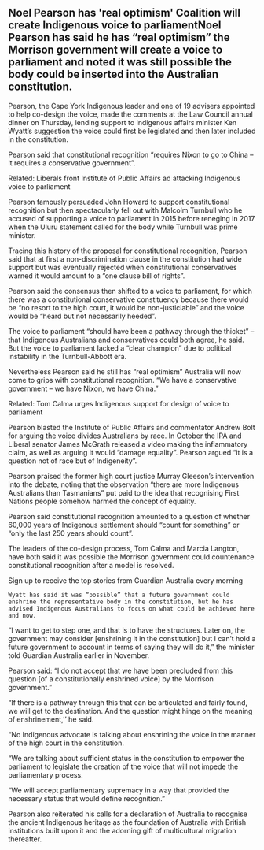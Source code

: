 ## Noel Pearson has 'real optimism' Coalition will create Indigenous voice to parliamentNoel Pearson has said he has “real optimism” the Morrison government will create a voice to parliament and noted it was still possible the body could be inserted into the Australian constitution.

 Pearson, the Cape York Indigenous leader and one of 19 advisers appointed to help co-design the voice, made the comments at the Law Council annual dinner on Thursday, lending support to Indigenous affairs minister Ken Wyatt’s suggestion the voice could first be legislated and then later included in the constitution.

 Pearson said that constitutional recognition “requires Nixon to go to China – it requires a conservative government”.

   Related: Liberals front Institute of Public Affairs ad attacking Indigenous voice to parliament 

  Pearson famously persuaded John Howard to support constitutional recognition but then spectacularly fell out with Malcolm Turnbull who he accused of supporting a voice to parliament in 2015 before reneging in 2017 when the Uluru statement called for the body while Turnbull was prime minister.

 Tracing this history of the proposal for constitutional recognition, Pearson said that at first a non-discrimination clause in the constitution had wide support but was eventually rejected when constitutional conservatives warned it would amount to a “one clause bill of rights”.

 Pearson said the consensus then shifted to a voice to parliament, for which there was a constitutional conservative constituency because there would be “no resort to the high court, it would be non-justiciable” and the voice would be “heard but not necessarily heeded”.

 The voice to parliament “should have been a pathway through the thicket” – that Indigenous Australians and conservatives could both agree, he said. But the voice to parliament lacked a “clear champion” due to political instability in the Turnbull-Abbott era.

 Nevertheless Pearson said he still has “real optimism” Australia will now come to grips with constitutional recognition. “We have a conservative government – we have Nixon, we have China.”

   Related: Tom Calma urges Indigenous support for design of voice to parliament 

  Pearson blasted the Institute of Public Affairs and commentator Andrew Bolt for arguing the voice divides Australians by race. In October the IPA and Liberal senator James McGrath released a video making the inflammatory claim, as well as arguing it would “damage equality”. Pearson argued “it is a question not of race but of Indigeneity”.

 Pearson praised the former high court justice Murray Gleeson’s intervention into the debate, noting that the observation “there are more Indigenous Australians than Tasmanians” put paid to the idea that recognising First Nations people somehow harmed the concept of equality.

 Pearson said constitutional recognition amounted to a question of whether 60,000 years of Indigenous settlement should “count for something” or “only the last 250 years should count”.

 The leaders of the co-design process, Tom Calma and Marcia Langton, have both said it was possible the Morrison government could countenance constitutional recognition after a model is resolved.

 Sign up to receive the top stories from Guardian Australia every morning

    Wyatt has said it was “possible” that a future government could enshrine the representative body in the constitution, but he has advised Indigenous Australians to focus on what could be achieved here and now.

 “I want to get to step one, and that is to have the structures. Later on, the government may consider [enshrining it in the constitution] but I can’t hold a future government to account in terms of saying they will do it,” the minister told Guardian Australia earlier in November.

 Pearson said: “I do not accept that we have been precluded from this question [of a constitutionally enshrined voice] by the Morrison government.”

 “If there is a pathway through this that can be articulated and fairly found, we will get to the destinati­on. And the question might hinge on the meaning of enshrinement,’’ he said.

 “No Indigenous advocate is talking about enshrining the voice in the manner of the high court in the constitution.

 “We are talking about sufficient status in the constitution to empow­er the parliament to ­legislate the creation of the voice that will not impede the parliamentary process.

 “We will accept parliament­ary supremacy in a way that provided the necessary status that would define recognition.”

 Pearson also reiterated his calls for a declaration of Australia to recognise the ancient Indigenous heritage as the foundation of Australia with British institutions built upon it and the adorning gift of multicultural migration thereafter.

